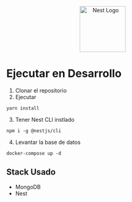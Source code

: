 <p align="center">
  <a href="http://nestjs.com/" target="blank"><img src="https://nestjs.com/img/logo-small.svg" width="120" alt="Nest Logo" /></a>
</p>

# Ejecutar en Desarrollo

1. Clonar el repositorio
2. Ejecutar
```
yarn install
```
3. Tener Nest CLI instlado
```
npm i -g @nestjs/cli
```
4. Levantar la base de datos
```
docker-compose up -d
```
## Stack Usado
* MongoDB
* Nest